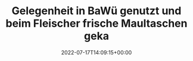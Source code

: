 ---
retweeted: false
source: <a href="https://mobile.twitter.com" rel="nofollow">Twitter Web App</a>
entities:
  hashtags: []
  symbols: []
  user_mentions: []
  urls: []
display_text_range:
- '0'
- '153'
favorite_count: '5'
id_str: '1548671175852695552'
truncated: false
retweet_count: '0'
id: '1548671175852695552'
created_at: Sun Jul 17 14:09:15 +0000 2022
favorited: false
full_text: "Gelegenheit in BaWü genutzt und beim Fleischer frische Maultaschen gekauft.
  \n\nIrritierte Blicke des schwäbischen Kollegen: »Warum masch' die ned selber?«"
lang: de
tags:
- pesos/twitter
date: '2022-07-17T14:09:15+00:00'
src: https://twitter.com/bascht/status/1548671175852695552
original_url: https://twitter.com/bascht/status/1548671175852695552
type: twitter_tweet
text: "Gelegenheit in BaWü genutzt und beim Fleischer frische Maultaschen gekauft.
  \n\nIrritierte Blicke des schwäbischen Kollegen: »Warum masch' die ned selber?«"
title: Gelegenheit in BaWü genutzt und beim Fleischer frische Maultaschen geka

---